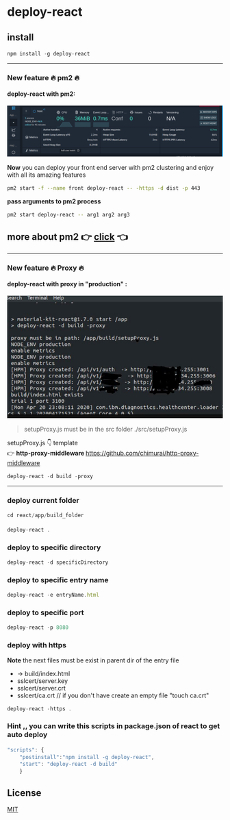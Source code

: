 # deploy-react

## install
```javascript
npm install -g deploy-react
```
<hr>

### New feature :fire: pm2 :fire:

#### deploy-react with pm2:
![image](image2.png)

**Now** you can deploy your front end server with pm2 clustering and enjoy with all its amazing features

```bash
pm2 start -f --name front deploy-react -- -https -d dist -p 443
```
**pass arguments to pm2 process**
```bash
pm2 start deploy-react -- arg1 arg2 arg3
```
## more about pm2 :point_right: [click](https://pm2.keymetrics.io/) :point_left:

<hr>

### New feature :fire: Proxy :fire:

#### deploy-react with proxy in "production" :
![image](image.jpg)

> setupProxy.js must be in the src folder ./src/setupProxy.js

setupProxy.js :point_down: template <br/>
:point_right: <b> http-proxy-middleware </b>  https://github.com/chimurai/http-proxy-middleware
```javascript
deploy-react -d build -proxy
```
<hr>

### deploy current folder
```javascript
cd react/app/build_folder

deploy-react .
```

### deploy to specific directory
```javascript
deploy-react -d specificDirectory
```

### deploy to specific entry name
```javascript
deploy-react -e entryName.html
```

### deploy to specific port
```javascript
deploy-react -p 8080
```
### deploy with https
**Note** the next files must be exist in parent dir of the entry file
<br/>
- -> build/index.html
- sslcert/server.key
- sslcert/server.crt
- sslcert/ca.crt // if you don't have create an empty file "touch ca.crt"

```javascript
deploy-react -https .
```

### **Hint** ,, you can write this scripts in package.json of react to get auto deploy
```javascript
"scripts": {
	"postinstall":"npm install -g deploy-react",
    "start": "deploy-react -d build"
	}
```

## License

  [MIT](LICENSE)
